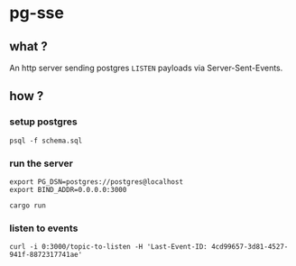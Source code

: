 # pg-sse

## what ?

An http server sending postgres `LISTEN` payloads via Server-Sent-Events.


## how ?


### setup postgres

    psql -f schema.sql


### run the server

    export PG_DSN=postgres://postgres@localhost
    export BIND_ADDR=0.0.0.0:3000

    cargo run


### listen to events

    curl -i 0:3000/topic-to-listen -H 'Last-Event-ID: 4cd99657-3d81-4527-941f-8872317741ae'

